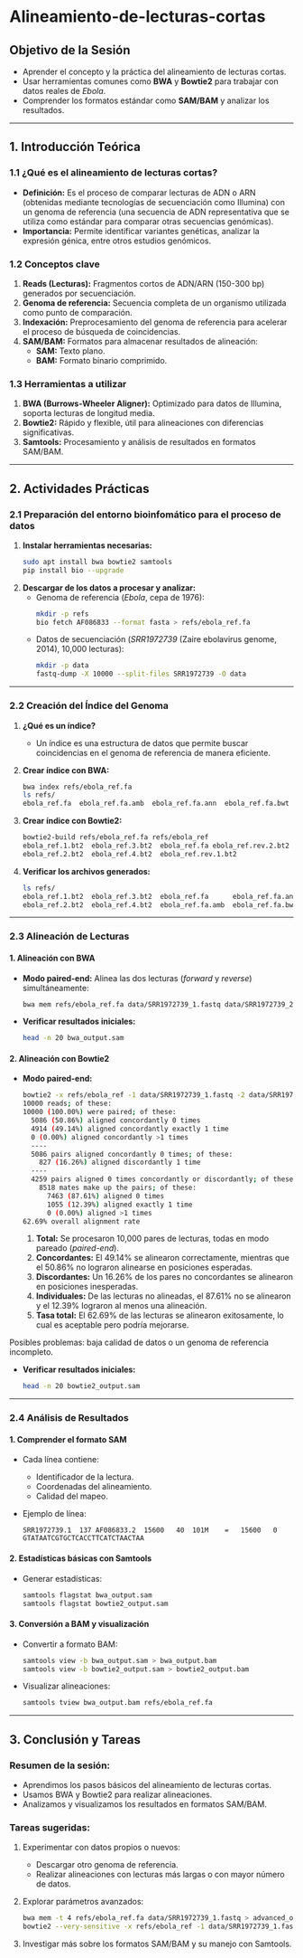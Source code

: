 # Alineamiento-de-lecturas-cortas

## **Objetivo de la Sesión**
- Aprender el concepto y la práctica del alineamiento de lecturas cortas.
- Usar herramientas comunes como **BWA** y **Bowtie2** para trabajar con datos reales de *Ebola*.
- Comprender los formatos estándar como **SAM/BAM** y analizar los resultados.
  
---

## **1. Introducción Teórica**

### **1.1 ¿Qué es el alineamiento de lecturas cortas?**
- **Definición:** Es el proceso de comparar lecturas de ADN o ARN (obtenidas mediante tecnologías de secuenciación como Illumina) con un genoma de referencia (una secuencia de ADN representativa que se utiliza como estándar para comparar otras secuencias genómicas).
- **Importancia:** Permite identificar variantes genéticas, analizar la expresión génica, entre otros estudios genómicos.

### **1.2 Conceptos clave**
1. **Reads (Lecturas):** Fragmentos cortos de ADN/ARN (150-300 bp) generados por secuenciación.
2. **Genoma de referencia:** Secuencia completa de un organismo utilizada como punto de comparación.
3. **Indexación:** Preprocesamiento del genoma de referencia para acelerar el proceso de búsqueda de coincidencias.
4. **SAM/BAM:** Formatos para almacenar resultados de alineación:
   - **SAM:** Texto plano.
   - **BAM:** Formato binario comprimido.

### **1.3 Herramientas a utilizar**
1. **BWA (Burrows-Wheeler Aligner):** Optimizado para datos de Illumina, soporta lecturas de longitud media.
2. **Bowtie2:** Rápido y flexible, útil para alineaciones con diferencias significativas.
3. **Samtools:** Procesamiento y análisis de resultados en formatos SAM/BAM.

---

## **2. Actividades Prácticas**

### **2.1 Preparación del entorno bioinfomático para el proceso de datos**
1. **Instalar herramientas necesarias:**
   ```bash
   sudo apt install bwa bowtie2 samtools
   pip install bio --upgrade
   ```
2. **Descargar de los datos a procesar y analizar:**
   - Genoma de referencia (*Ebola*, cepa de 1976):
     ```bash
     mkdir -p refs
     bio fetch AF086833 --format fasta > refs/ebola_ref.fa
     ```
   - Datos de secuenciación (*SRR1972739* (Zaire ebolavirus genome, 2014), 10,000 lecturas):
     ```bash
     mkdir -p data
     fastq-dump -X 10000 --split-files SRR1972739 -O data
     ```

---

### **2.2 Creación del Índice del Genoma**

1. **¿Qué es un índice?**
   - Un índice es una estructura de datos que permite buscar coincidencias en el genoma de referencia de manera eficiente.

2. **Crear índice con BWA:**

   ```bash
   bwa index refs/ebola_ref.fa
   ls refs/
   ebola_ref.fa  ebola_ref.fa.amb  ebola_ref.fa.ann  ebola_ref.fa.bwt  ebola_ref.fa.pac  ebola_ref.fa.sa
   ```
   
4. **Crear índice con Bowtie2:**

   ```bash
   bowtie2-build refs/ebola_ref.fa refs/ebola_ref
   ebola_ref.1.bt2  ebola_ref.3.bt2  ebola_ref.fa ebola_ref.rev.2.bt2
   ebola_ref.2.bt2  ebola_ref.4.bt2  ebola_ref.rev.1.bt2
   ```
   
5. **Verificar los archivos generados:**
   ```bash
   ls refs/
   ebola_ref.1.bt2  ebola_ref.3.bt2  ebola_ref.fa      ebola_ref.fa.ann  ebola_ref.fa.pac  ebola_ref.rev.1.bt2
   ebola_ref.2.bt2  ebola_ref.4.bt2  ebola_ref.fa.amb  ebola_ref.fa.bwt  ebola_ref.fa.sa   ebola_ref.rev.2.bt2
   ```

---

### **2.3 Alineación de Lecturas**
#### **1. Alineación con BWA**
- **Modo paired-end:** Alinea las dos lecturas (*forward* y *reverse*) simultáneamente:
  ```bash
  bwa mem refs/ebola_ref.fa data/SRR1972739_1.fastq data/SRR1972739_2.fastq > bwa_output.sam
  ```
- **Verificar resultados iniciales:**
  ```bash
  head -n 20 bwa_output.sam
  ```

#### **2. Alineación con Bowtie2**
- **Modo paired-end:**
  ```bash
  bowtie2 -x refs/ebola_ref -1 data/SRR1972739_1.fastq -2 data/SRR1972739_2.fastq -S bowtie2_output.sam
  10000 reads; of these:
  10000 (100.00%) were paired; of these:
    5086 (50.86%) aligned concordantly 0 times
    4914 (49.14%) aligned concordantly exactly 1 time
    0 (0.00%) aligned concordantly >1 times
    ----
    5086 pairs aligned concordantly 0 times; of these:
      827 (16.26%) aligned discordantly 1 time
    ----
    4259 pairs aligned 0 times concordantly or discordantly; of these:
      8518 mates make up the pairs; of these:
        7463 (87.61%) aligned 0 times
        1055 (12.39%) aligned exactly 1 time
        0 (0.00%) aligned >1 times
  62.69% overall alignment rate
  ```

  1. **Total:** Se procesaron 10,000 pares de lecturas, todas en modo pareado (*paired-end*).
  2. **Concordantes:** El 49.14% se alinearon correctamente, mientras que el 50.86% no lograron alinearse en posiciones esperadas.
  3. **Discordantes:** Un 16.26% de los pares no concordantes se alinearon en posiciones inesperadas.
  4. **Individuales:** De las lecturas no alineadas, el 87.61% no se alinearon y el 12.39% lograron al menos una alineación.
  5. **Tasa total:** El 62.69% de las lecturas se alinearon exitosamente, lo cual es aceptable pero podría mejorarse. 

Posibles problemas: baja calidad de datos o un genoma de referencia incompleto.
  
- **Verificar resultados iniciales:**
  ```bash
  head -n 20 bowtie2_output.sam
  ```

---

### **2.4 Análisis de Resultados**
#### **1. Comprender el formato SAM**
- Cada línea contiene:
  - Identificador de la lectura.
  - Coordenadas del alineamiento.
  - Calidad del mapeo.
    
- Ejemplo de línea:
  ```
  SRR1972739.1	137	AF086833.2	15600	40	101M	=	15600	0	GTATAATCGTGCTCACCTTCATCTAACTAA
  ```

#### **2. Estadísticas básicas con Samtools**
- Generar estadísticas:
  ```bash
  samtools flagstat bwa_output.sam
  samtools flagstat bowtie2_output.sam
  ```

#### **3. Conversión a BAM y visualización**
- Convertir a formato BAM:
  
  ```bash
  samtools view -b bwa_output.sam > bwa_output.bam
  samtools view -b bowtie2_output.sam > bowtie2_output.bam
  ```
- Visualizar alineaciones:
  ```bash
  samtools tview bwa_output.bam refs/ebola_ref.fa
  ```

---

## **3. Conclusión y Tareas**

### Resumen de la sesión:
- Aprendimos los pasos básicos del alineamiento de lecturas cortas.
- Usamos BWA y Bowtie2 para realizar alineaciones.
- Analizamos y visualizamos los resultados en formatos SAM/BAM.

### Tareas sugeridas:
1. Experimentar con datos propios o nuevos:
   - Descargar otro genoma de referencia.
   - Realizar alineaciones con lecturas más largas o con mayor número de datos.
     
2. Explorar parámetros avanzados:
   ```bash
   bwa mem -t 4 refs/ebola_ref.fa data/SRR1972739_1.fastq > advanced_output.sam
   bowtie2 --very-sensitive -x refs/ebola_ref -1 data/SRR1972739_1.fastq > advanced_output.sam
   ```
3. Investigar más sobre los formatos SAM/BAM y su manejo con Samtools.
